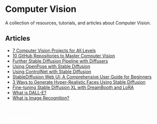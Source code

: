 # Computer Vision

A collection of resources, tutorials, and articles about Computer Vision.

## Articles

- [7 Computer Vision Projects for All Levels](https://www.kdnuggets.com/7-computer-vision-projects-for-all-levels) 
- [10 GitHub Repositories to Master Computer Vision](https://www.kdnuggets.com/10-github-repositories-to-master-computer-vision)
- [Further Stable Diffusion Pipeline with Diffusers](https://machinelearningmastery.com/further-stable-diffusion-pipeline-with-diffusers/) 
- [Using OpenPose with Stable Diffusion](https://machinelearningmastery.com/openpose-with-stable-diffusion/)
- [Using ControlNet with Stable Diffusion](https://machinelearningmastery.com/control-net-with-stable-diffusion/) 
- [StableDiffusion Web UI: A Comprehensive User Guide for Beginners](https://www.datacamp.com/tutorial/stable-diffusion-web-ui-a-comprehensive-user-guide-for-beginners)
- [3 Ways to Generate Hyper-Realistic Faces Using Stable Diffusion](https://www.kdnuggets.com/3-ways-to-generate-hyper-realistic-faces-using-stable-diffusion) 
- [Fine-tuning Stable Diffusion XL with DreamBooth and LoRA](https://www.datacamp.com/tutorial/fine-tuning-stable-diffusion-xl-with-dreambooth-and-lora)
- [What is DALL-E?](https://www.datacamp.com/blog/what-is-dall-e) 
- [What is Image Recognition?](https://www.datacamp.com/blog/what-is-image-recognition)

<a href="/Writing-Portfolio" class="button" style="display: inline-block; padding: 4px 12px; background: var(--primary-color); color: white; text-decoration: none; border-radius: 4px; margin-top: 30px; font-weight: bold; font-size: 1em; transition: transform 0.2s ease;"><i class="fas fa-home"></i>Back to Home</a>
